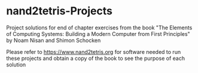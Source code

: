 # nand2tetris-Projects
Project solutions for end of chapter exercises from the book "The Elements of Computing Systems: Building a Modern Computer from First Principles" by Noam Nisan and Shimon Schocken 

Please refer to https://www.nand2tetris.org for software needed to run these projects and obtain a copy of the book to see the purpose of each solution
